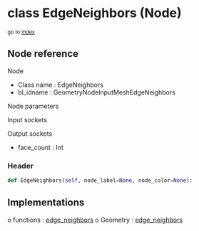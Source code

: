 # class EdgeNeighbors (Node)

<sub>go to [index](/docs/index.md)</sub>

## Node reference

Node
 - Class name : EdgeNeighbors
 - bl_idname : GeometryNodeInputMeshEdgeNeighbors

Node parameters

Input sockets

Output sockets
 - face_count : Int

### Header

``` python
def EdgeNeighbors(self, node_label=None, node_color=None):
```

## Implementations

o functions : [edge_neighbors](/docs/GeoNodes_classes/GLOBAL.md#edge_neighbors)
o Geometry : [edge_neighbors](/docs/GeoNodes_classes/Geometry.md#edge_neighbors) 

